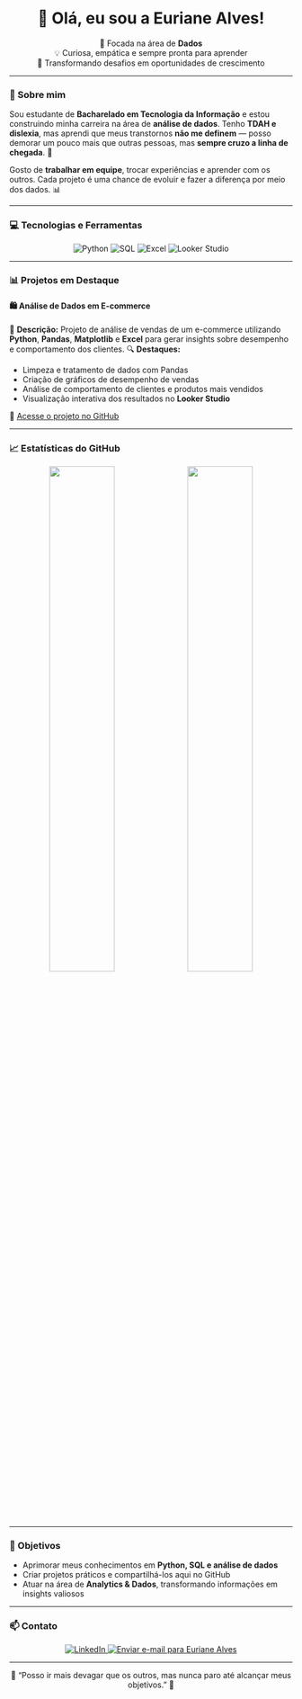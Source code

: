 <!-- Banner ou saudação -->

<h1 align="center">👋 Olá, eu sou a Euriane Alves!</h1>

<p align="center">
  🎯 Focada na área de <strong>Dados</strong> <br>
  💡 Curiosa, empática e sempre pronta para aprender <br>
  🌱 Transformando desafios em oportunidades de crescimento
</p>

---

### 🧠 Sobre mim

Sou estudante de **Bacharelado em Tecnologia da Informação** e estou construindo minha carreira na área de **análise de dados**.
Tenho **TDAH e dislexia**, mas aprendi que meus transtornos **não me definem** — posso demorar um pouco mais que outras pessoas, mas **sempre cruzo a linha de chegada**. 💪

Gosto de **trabalhar em equipe**, trocar experiências e aprender com os outros.
Cada projeto é uma chance de evoluir e fazer a diferença por meio dos dados. 📊

---

### 💻 Tecnologias e Ferramentas

<p align="center">
  <img src="https://img.shields.io/badge/Python-3776AB?style=for-the-badge&logo=python&logoColor=white" alt="Python">
  <img src="https://img.shields.io/badge/SQL-025E8C?style=for-the-badge&logo=postgresql&logoColor=white" alt="SQL">
  <img src="https://img.shields.io/badge/Excel-217346?style=for-the-badge&logo=microsoft-excel&logoColor=white" alt="Excel">
  <img src="https://img.shields.io/badge/Looker%20Studio-4285F4?style=for-the-badge&logo=google&logoColor=white" alt="Looker Studio">
</p>

---

### 📊 Projetos em Destaque

#### 🛍️ Análise de Dados em E-commerce

📌 **Descrição:** Projeto de análise de vendas de um e-commerce utilizando **Python**, **Pandas**, **Matplotlib** e **Excel** para gerar insights sobre desempenho e comportamento dos clientes.
🔍 **Destaques:**

* Limpeza e tratamento de dados com Pandas
* Criação de gráficos de desempenho de vendas
* Análise de comportamento de clientes e produtos mais vendidos
* Visualização interativa dos resultados no **Looker Studio**

🔗 [Acesse o projeto no GitHub](https://github.com/eurianealvesdev/ecommerce-analise-dados)

---

### 📈 Estatísticas do GitHub

<p align="center">
  <img width="48%" src="https://github-readme-stats.vercel.app/api?username=eurianealvesdev&show_icons=true&theme=tokyonight" />
  <img width="48%" src="https://github-readme-stats.vercel.app/api/top-langs/?username=eurianealvesdev&layout=compact&theme=tokyonight" />
</p>

---

### 🚀 Objetivos

* Aprimorar meus conhecimentos em **Python, SQL e análise de dados**
* Criar projetos práticos e compartilhá-los aqui no GitHub
* Atuar na área de **Analytics & Dados**, transformando informações em insights valiosos

---

### 📫 Contato

<p align="center">
  <a href="https://www.linkedin.com/in/euriane-alves/" target="_blank">
    <img src="https://img.shields.io/badge/LinkedIn-0077B5?style=for-the-badge&logo=linkedin&logoColor=white" alt="LinkedIn">
 </a>
  
<a href="mailto:anysevla.ea@gmail.com?subject=Contato%20pelo%20site&body=Olá%20Euriane%2C%0A%0AGostaria%20de%20conversar%20sobre..." target="_blank" title="Enviar e-mail">
  <img src="https://img.shields.io/badge/Gmail-D14836?style=for-the-badge&logo=gmail&logoColor=white" alt="Enviar e-mail para Euriane Alves">
</a>
 

---
<p align="center">
  💬 “Posso ir mais devagar que os outros, mas nunca paro até alcançar meus objetivos.” 🌻
</p>
